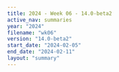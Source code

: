 ```yaml
---
title: 2024 - Week 06 - 14.0-beta2
active_nav: summaries
year: "2024"
filename: "wk06"
version: "14.0-beta2"
start_date: "2024-02-05"
end_date: "2024-02-11"
layout: "summary"
---
```

